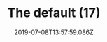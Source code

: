---
title: The default (17)
date: 2019-07-08T13:57:59.086Z
year: 2019
tags:
  - painting
  - theDefault
coverImage: /images/uploads/iriee_zamble-the_default-17.jpg
material: Acrylic on canvas
dimensions: 50 x 35 cm
---